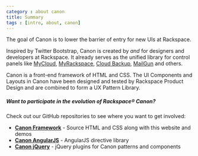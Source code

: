 ```yaml
---
category : about canon
title: Summary
tags : [intro, about, canon]
---
```


The goal of Canon is to lower the barrier of entry for new UIs at Rackspace. 

Inspired by Twitter Bootstrap, Canon is created by *and* for designers and developers at Rackspace. It already serves as the unified library for control panels like <a href="">MyCloud</a>, <a href="">MyRackspace</a>, <a href="">Cloud Backup</a>, <a href="">MailGun</a> and others. 

Canon is a front-end framework of HTML and CSS.  The UI Components and Layouts in Canon have been designed and tested by Rackspace Product Design and are combined to form a UX Pattern Library. 


##### Want to participate in the evolution of Rackspace<span class="super-script">&reg;</span> Canon?

Check out our GitHub repositories to see where you want to get involved:

* **[Canon Framework](https://github.com/rackerlabs/canon)** - Source HTML and CSS along with this website and demos
* **[Canon AngularJS](https://github.com/rackerlabs/canon-angular)** - AngularJS directive library
* **[Canon jQuery](https://github.com/rackerlabs/canon-jquery)** - jQuery plugins for Canon patterns and components